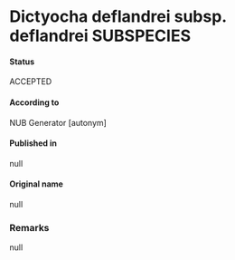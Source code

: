 Dictyocha deflandrei subsp. deflandrei SUBSPECIES
=======

#### Status
ACCEPTED

#### According to
NUB Generator [autonym]

#### Published in
null

#### Original name
null

### Remarks
null